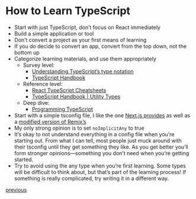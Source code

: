 # How to Learn TypeScript

- Start with just TypeScript, don’t focus on React immediately
- Build a simple application or tool
- Don’t convert a project as your first means of learning
- If you do decide to convert an app, convert from the top down, not the bottom up
- Categorize learning materials, and use them appropriately
  - Survey level:
    - [Understanding TypeScript’s type notation](https://2ality.com/2018/04/type-notation-typescript.html)
    - [TypeScript Handbook](https://www.typescriptlang.org/docs/handbook/intro.html)
  - Reference level:
    - [React TypeScript Cheatsheets](https://react-typescript-cheatsheet.netlify.app/)
    - [TypeScript Handbook | Utility Types](https://www.typescriptlang.org/docs/handbook/utility-types.html)
  - Deep dive:
    - [Programming TypeScript ](https://learning.oreilly.com/library/view/programming-typescript/9781492037644/)
- Start with a simple tsconfig file, I like the one [Next.js provides](https://gist.github.com/brookslybrand/618f9690e1a1a5853231f9fd416306e1#file-nextjs-based-tsconfig-json) as well as a [modified version of Remix’s](https://gist.github.com/brookslybrand/618f9690e1a1a5853231f9fd416306e1#file-remix-based-tsconfig-json)
- My only strong opinion is to set `noImplicitAny` to true
- It’s okay to not understand everything in a config file when you’re starting out. From what I can tell, most people just muck around with their tsconfig until they get something they like. As you get better you’ll form stronger opinions—something you don’t need when you’re getting started.
- Try to avoid using the any type when you’re first learning. Some types will be difficult to think about, but that’s part of the learning process! If something is really complicated, try writing it in a different way.

[previous](./4.md)
